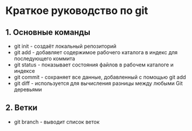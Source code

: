 # Краткое руководство по git
## 1. Основные команды
* git init - создаёт локальный репозиторий
* git add - добавляет содержимое рабочего каталога в индекс для последующего коммита
* git status - показывает состояния файлов в рабочем каталоге и индексе
* git commit - сохраняет все данные, добавленный с помощью git add
* git diff - используется для вычисления разницы между любыми Git деревьями
## 2. Ветки
* git branch - выводит список веток